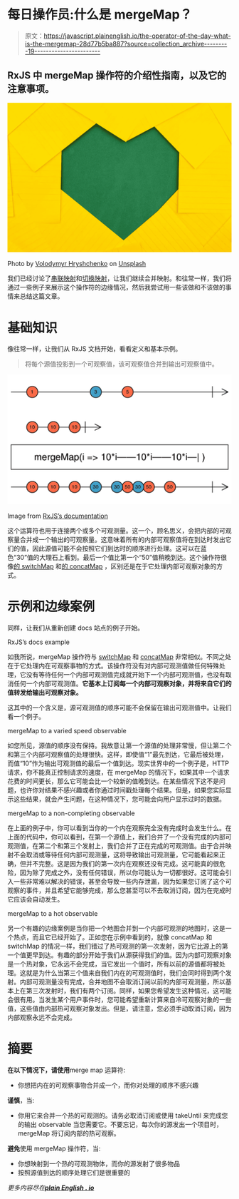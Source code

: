 # 每日操作员:什么是 mergeMap？

> 原文：<https://javascript.plainenglish.io/the-operator-of-the-day-what-is-the-mergemap-28d77b5ba887?source=collection_archive---------19----------------------->

## RxJS 中 mergeMap 操作符的介绍性指南，以及它的注意事项。

![](img/0caca080298ff9cd6ec5ce611f45acbc.png)

Photo by [Volodymyr Hryshchenko](https://unsplash.com/@lunarts?utm_source=unsplash&utm_medium=referral&utm_content=creditCopyText) on [Unsplash](https://unsplash.com/?utm_source=unsplash&utm_medium=referral&utm_content=creditCopyText)

我们已经讨论了[串联映射](/the-operator-of-the-day-the-concatmap-f7a416945663)和[切换映射](/the-operator-of-the-day-the-switchmap-86c0bb969554)，让我们继续合并映射。和往常一样，我们将通过一些例子来展示这个操作符的边缘情况，然后我尝试用一些该做和不该做的事情来总结这篇文章。

# 基础知识

像往常一样，让我们从 RxJS 文档开始，看看定义和基本示例。

> 将每个源值投影到一个可观察值，该可观察值合并到输出可观察值中。

![](img/9cd746f5de1b1486312e1fd177342234.png)

Image from [RxJS’s documentation](https://rxjs-dev.firebaseapp.com/api/operators/mergeMap)

这个运算符也用于连接两个或多个可观测量。这一个，顾名思义，会把内部的可观察量合并成一个输出的可观察量。这意味着所有的内部可观察值将在到达时发出它们的值，因此源值可能不会按照它们到达时的顺序进行处理。这可以在蓝色“30”值的大理石上看到。最后一个值比第一个“50”值稍晚到达。这个操作符很像[的 switchMap](/the-operator-of-the-day-the-switchmap-86c0bb969554) 和[的 concatMap](/the-operator-of-the-day-the-concatmap-f7a416945663) ，区别还是在于它处理内部可观察对象的方式。

# 示例和边缘案例

同样，让我们从重新创建 docs 站点的例子开始。

RxJS’s docs example

如我所说，mergeMap 操作符与 [switchMap](/the-operator-of-the-day-the-switchmap-86c0bb969554) 和 [concatMap](/the-operator-of-the-day-the-concatmap-f7a416945663) 非常相似。不同之处在于它处理内在可观察事物的方式。该操作符没有对内部可观测值做任何特殊处理，它没有等待任何一个内部可观测值完成就开始下一个内部可观测值，也没有取消任何一个内部可观测值。**它基本上订阅每一个内部可观察对象，并将来自它们的值转发给输出可观察对象。**

这其中的一个含义是，源可观测值的顺序可能不会保留在输出可观测值中。让我们看一个例子。

mergeMap to a varied speed observable

如您所见，源值的顺序没有保持。我故意让第一个源值的处理非常慢，但让第二个和第三个内部可观察值的处理很快。这样，即使值“1”最先到达，它最后被处理，而值“10”作为输出可观测值的最后一个值到达。现实世界中的一个例子是，HTTP 请求，你不能真正控制请求的速度，在 mergeMap 的情况下，如果其中一个请求花费的时间更长，那么它可能会比一个较新的值晚到达。在某些情况下这不是问题，也许你对结果不感兴趣或者你通过时间戳处理每个结果。但是，如果您实际显示这些结果，就会产生问题，在这种情况下，您可能会向用户显示过时的数据。

mergeMap to a non-completing observable

在上面的例子中，你可以看到当你的一个内在观察完全没有完成时会发生什么。在上面的代码中，你可以看到，在第一个源值上，我们合并了一个没有完成的内部可观测值，在第二个和第三个发射上，我们合并了正在完成的可观测值。由于合并映射不会取消或等待任何内部可观测量，这将导致输出可观测量，它可能看起来正确，但并不完整。这是因为我们的第一次内在观察还没有完成。这可能真的很危险，因为除了完成之外，没有任何错误，所以你可能认为一切都很好。这可能会引入一些非常难以解决的错误，甚至会导致一些内存泄漏，因为如果您订阅了这个可观察的事件，并且希望它能够完成，那么您甚至可以不去取消订阅，因为在完成时它应该会自动发生。

mergeMap to a hot observable

另一个有趣的边缘案例是当你把一个地图合并到一个内部可观测的地图时，这是一个热点，而且它已经开始了。正如您在示例中看到的，就像 concatMap 和 switchMap 的情况一样，我们错过了热可观测的第一次发射，因为它比源上的第一个值更早到达。有趣的部分开始于我们从源获得我们的值。因为内部可观察对象是一个热对象，它永远不会完成，当它发出一个值时，所有以前的源值都将被处理。这就是为什么当第三个值来自我们内在的可观测值时，我们会同时得到两个发射。内部可观测量没有完成，合并地图不会取消订阅以前的内部可观测量，所以基本上在第三次发射时，我们有两个订阅。同样，如果您希望发生这种情况，这可能会很有用。当发生某个用户事件时，您可能希望重新计算来自冷可观察对象的一些值，这些值由内部热可观察对象发出。但是，请注意，您必须手动取消订阅，因为内部观察永远不会完成。

# 摘要

**在以下情况下，请使用**merge map 运算符:

*   你想把内在的可观察事物合并成一个，而你对处理的顺序不感兴趣

**谨慎**，当:

*   你用它来合并一个热的可观测的。请务必取消订阅或使用 takeUntil 来完成您的输出 observable 当您需要它。不要忘记，每次你的源发出一个项目时，mergeMap 将订阅内部的热可观察。

**避免**使用 mergeMap 操作符，当:

*   你想映射到一个热的可观测物体，而你的源发射了很多物品
*   按照源值到达的顺序处理它们是很重要的

*更多内容尽在*[***plain English . io***](http://plainenglish.io/)